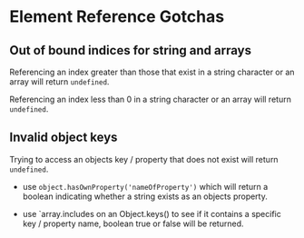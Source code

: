 # Element Reference Gotchas

## Out of bound indices for string and arrays

Referencing an index greater than those that exist in a string character or an array will return `undefined`.

Referencing an index less than 0 in a string character or an array will return `undefined`.

## Invalid object keys

Trying to access an objects key / property that does not exist will return `undefined`. 

- use `object.hasOwnProperty('nameOfProperty')` which will return a boolean indicating whether a string exists as an objects property.

- use `array.includes on an Object.keys() to see if it contains a specific key / property name, boolean true or false will be returned.



